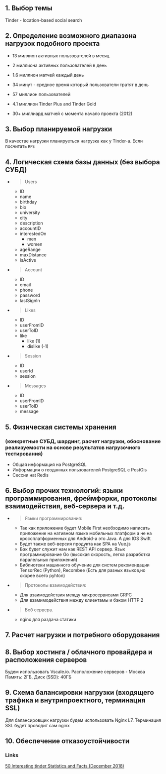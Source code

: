 ## 1. Выбор темы
Tinder - location-based social search

## 2. Определение возможного диапазона нагрузок подобного проекта

- 13 миллион активных пользователей в месяц
- 2 миллиона активных пользователей в день 
- 1.6 миллион матчей каждый день 
- 34 минут - средное время который пользователи тратят в день

- 57 миллион пользователей
- 4.1 миллион Tinder Plus and Tinder Gold
- 30+ миллиард матчей c момента начало проекта (2012)

## 3. Выбор планируемой нагрузки 

В качестве нагрузки планируеться нагрузка как у Tinder-а. Если посчитать `RPS` 

## 4. Логическая схема базы данных (без выбора СУБД)

- > Users
	- ID
	- name 
	- birthday
	- bio
	- university
	- city
	- description
	- accountID
	- interestedOn 
		- men
		- women
	- ageRange
	- maxDistance
	- isActive

- > Account 
	- ID 
	- email
	- phone 
	- password
	- lastSignIn

- > Likes 
	- ID
	- userFromID
	- userToID
	- like 
		- like (1)
		- dislike (-1) 

- > Session
	- ID
	- userId
	- session

- > Messages 
	- ID
	- userFromID
	- userToID
	- message


## 5. Физическая системы хранения 
### (конкретные СУБД, шардинг, расчет нагрузки, обоснование реализуемости на основе результатов нагрузочного тестирования)

- Общая информация на PostgreSQL
- Информация о геоданных пользователей PostgreSQL с PostGis
- Сессии наt  Redis

## 6. Выбор прочих технологий: языки программирования, фреймфорки, протоколы взаимодействия, веб-сервера и т.д.

- >Языки программирования:
    - Так как приложение будет Mobile First необходимо написать приложение на нативном языке мобильных платформ а не на кроссплатформенных
     для Android-а это Java. А для IOS Swift
    - Будет также веб-версия продукта как SPA на Vue.js 
    - Бэк будет служит нам как REST API сервер. Язык программирование Go (высокая скорость, легка разработка паралельных приложений)
    - Библиотеки машинного обучение для систем рекомендации TensorRec (Python), Recombee (Есть для разных языков,но скорее всего pyhton)


- >Протоколы взаимодействия:
    - Для взаимодействия между микросервисами GRPC
    - Для взамимодействия между клиентамы и бэком HTTP 2


- >Веб сервера.
    - nginx для раздача статики 

## 7. Расчет нагрузки и потребного оборудования

## 8. Выбор хостинга / облачного провайдера и расположения серверов

Будем использовать Vscale.io. Расположение серверов - Москва
Память: 2ГБ, Диск (SSD): 40ГБ

## 9. Схема балансировки нагрузки (входящего трафика и внутрипроектного, терминация SSL)

Для балансировщик нагрузки будем использовать Nginx L7. Терминация SSL будет проводит сам nginx

## 10. Обеспечение отказоустойчивости

### Links

[50 Interesting tinder Statistics and Facts (December 2018)](https://expandedramblings.com/index.php/tinder-statistics/amp/)


